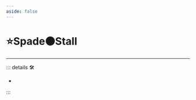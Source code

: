 ```yaml
---
aside: false
---
```

# ⭐<labor>Spade</labor>🟠<motor>Stall</motor>

---

<!-- =================================================== -->
<!-- =================================================== -->
<!-- =================================================== -->
<!-- =================================================== -->
<!-- =================================================== -->
::: details 🛠

-

:::
